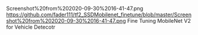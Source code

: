 <img>Screenshot%20from%202020-09-30%2016-41-47.png</img>
<img>https://github.com/fader111/tf2_SSDMobilenet_finetune/blob/master/Screenshot%20from%202020-09-30%2016-41-47.png</img>
Fine Tuning MobileNet V2 for Vehicle Detecotr
